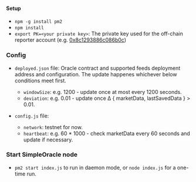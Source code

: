 
#### Setup

*  `npm -g install pm2`
* `npm install`
*  `export PK=<your private key>`: The private key used for the off-chain reporter account (e.g. [0x8c1293886c086b0c](https://testnet.flowscan.org/account/0x8c1293886c086b0c))

  
  

### Config

*  `deployed.json` file:
Oracle contract and supported feeds deployment address and configuration. The update happenes whichever below conditions meet first.

	*  `windowSize`: e.g. 1200 - update once at most every 1200 seconds.
	*  `deviation`: e.g. 0.01 - update once Δ { marketData, lastSavedData } > 0.01.
  

*  `config.js` file:
	*  `network`: testnet for now.
	* `heartbeat`: e.g. 60 * 1000 - check marketData every 60 seconds and update if necessary.

  

### Start SimpleOracle node

*  `pm2 start index.js` to run in daemon mode, or `node index.js` for a one-time run.